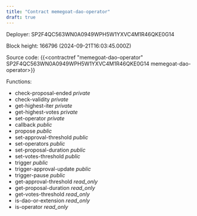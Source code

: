 ```yaml
---
title: "Contract memegoat-dao-operator"
draft: true
---
```

Deployer: SP2F4QC563WN0A0949WPH5W1YXVC4M1R46QKE0G14


 



Block height: 166796 (2024-09-21T16:03:45.000Z)

Source code: {{<contractref "memegoat-dao-operator" SP2F4QC563WN0A0949WPH5W1YXVC4M1R46QKE0G14 memegoat-dao-operator>}}

Functions:

* check-proposal-ended _private_
* check-validity _private_
* get-highest-iter _private_
* get-highest-votes _private_
* set-operator _private_
* callback _public_
* propose _public_
* set-approval-threshold _public_
* set-operators _public_
* set-proposal-duration _public_
* set-votes-threshold _public_
* trigger _public_
* trigger-approval-update _public_
* trigger-pause _public_
* get-approval-threshold _read_only_
* get-proposal-duration _read_only_
* get-votes-threshold _read_only_
* is-dao-or-extension _read_only_
* is-operator _read_only_
